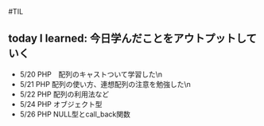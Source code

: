#TIL
## today I learned: 今日学んだことをアウトプットしていく

- 5/20 PHP　配列のキャストついて学習した\n
- 5/21 PHP  配列の使い方、連想配列の注意を勉強した\n
- 5/22 PHP  配列の利用法など
- 5/24 PHP  オブジェクト型
- 5/26 PHP  NULL型とcall_back関数

